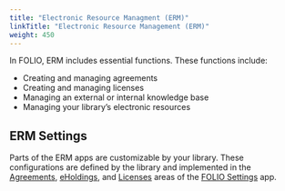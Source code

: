 ```yaml
---
title: "Electronic Resource Managment (ERM)"
linkTitle: "Electronic Resource Management (ERM)"
weight: 450
---
```


In FOLIO, ERM includes essential functions. These functions include:

* Creating and managing agreements
* Creating and managing licenses
* Managing an external or internal knowledge base
* Managing your library’s electronic resources

## ERM Settings

Parts of the ERM apps are customizable by your library. These configurations are defined by the library and implemented in the [Agreements](../settings/settings_agreements/settings_agreements/), [eHoldings](../settings/settings_eholdings/settings_eholdings/), and [Licenses](../settings/settings_licenses/settings_licenses/) areas of the [FOLIO Settings](../settings/) app.
